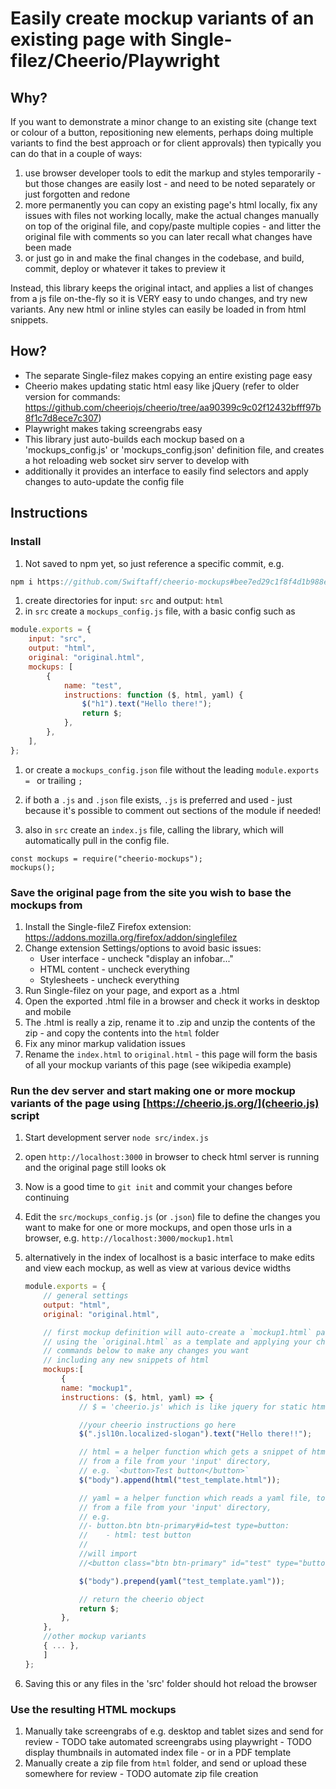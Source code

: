 # Easily create mockup variants of an existing page with Single-filez/Cheerio/Playwright

## Why?

If you want to demonstrate a minor change to an existing site (change text or colour of a button, repositioning new elements, perhaps doing multiple variants to find the best approach or for client approvals) then typically you can do that in a couple of ways:

1. use browser developer tools to edit the markup and styles temporarily - but those changes are easily lost - and need to be noted separately or just forgotten and redone
1. more permanently you can copy an existing page's html locally, fix any issues with files not working locally, make the actual changes manually on top of the original file, and copy/paste multiple copies - and litter the original file with comments so you can later recall what changes have been made
1. or just go in and make the final changes in the codebase, and build, commit, deploy or whatever it takes to preview it

Instead, this library keeps the original intact, and applies a list of changes from a js file on-the-fly so it is VERY easy to undo changes, and try new variants. Any new html or inline styles can easily be loaded in from html snippets.

## How?

-   The separate Single-filez makes copying an entire existing page easy
-   Cheerio makes updating static html easy like jQuery (refer to older version for commands: https://github.com/cheeriojs/cheerio/tree/aa90399c9c02f12432bfff97b8f1c7d8ece7c307)
-   Playwright makes taking screengrabs easy
-   This library just auto-builds each mockup based on a 'mockups_config.js' or 'mockups_config.json' definition file, and creates a hot reloading web socket sirv server to develop with
-   additionally it provides an interface to easily find selectors and apply changes to auto-update the config file

## Instructions

### Install

1. Not saved to npm yet, so just reference a specific commit, e.g.

```js
npm i https://github.com/Swiftaff/cheerio-mockups#bee7ed29c1f8f4d1b988eb370911d75e43687561
```

1. create directories for input: `src` and output: `html`
1. in `src` create a `mockups_config.js` file, with a basic config such as

```js
module.exports = {
    input: "src",
    output: "html",
    original: "original.html",
    mockups: [
        {
            name: "test",
            instructions: function ($, html, yaml) {
                $("h1").text("Hello there!");
                return $;
            },
        },
    ],
};
```

1. or create a `mockups_config.json` file without the leading `module.exports = ` or trailing `;`
1. if both a `.js` and `.json` file exists, `.js` is preferred and used - just because it's possible to comment out sections of the module if needed!

1. also in `src` create an `index.js` file, calling the library, which will automatically pull in the config file.

```
const mockups = require("cheerio-mockups");
mockups();
```

### Save the original page from the site you wish to base the mockups from

1. Install the Single-fileZ Firefox extension: https://addons.mozilla.org/firefox/addon/singlefilez
1. Change extension Settings/options to avoid basic issues:
    - User interface - uncheck "display an infobar..."
    - HTML content - uncheck everything
    - Stylesheets - uncheck everything
1. Run Single-filez on your page, and export as a .html
1. Open the exported .html file in a browser and check it works in desktop and mobile
1. The .html is really a zip, rename it to .zip and unzip the contents of the zip - and copy the contents into the `html` folder
1. Fix any minor markup validation issues
1. Rename the `index.html` to `original.html` - this page will form the basis of all your mockup variants of this page (see wikipedia example)

### Run the dev server and start making one or more mockup variants of the page using [https://cheerio.js.org/](cheerio.js) script

1. Start development server `node src/index.js`
1. open `http://localhost:3000` in browser to check html server is running and the original page still looks ok
1. Now is a good time to `git init` and commit your changes before continuing
1. Edit the `src/mockups_config.js` (or `.json`) file to define the changes you want to make for one or more mockups, and open those urls in a browser, e.g. `http://localhost:3000/mockup1.html`
1. alternatively in the index of localhost is a basic interface to make edits and view each mockup, as well as view at various device widths

    ```js
    module.exports = {
        // general settings
        output: "html",
        original: "original.html",

        // first mockup definition will auto-create a `mockup1.html` page
        // using the `original.html` as a template and applying your cheerio
        // commands below to make any changes you want
        // including any new snippets of html
        mockups:[
            {
            name: "mockup1",
            instructions: ($, html, yaml) => {
                // $ = 'cheerio.js' which is like jquery for static html

                //your cheerio instructions go here
                $(".jsl10n.localized-slogan").text("Hello there!!");

                // html = a helper function which gets a snippet of html
                // from a file from your 'input' directory,
                // e.g. `<button>Test button</button>`
                $("body").append(html("test_template.html"));

                // yaml = a helper function which reads a yaml file, to generate bootstrap code!
                // from a file from your 'input' directory,
                // e.g.
                //- button.btn btn-primary#id=test type=button:
                //    - html: test button
                //
                //will import
                //<button class="btn btn-primary" id="test" type="button">test button</button>

                $("body").prepend(yaml("test_template.yaml"));

                // return the cheerio object
                return $;
            },
        },
        //other mockup variants
        { ... },
        ]
    };
    ```

1. Saving this or any files in the 'src' folder should hot reload the browser

### Use the resulting HTML mockups

1. Manually take screengrabs of e.g. desktop and tablet sizes and send for review - TODO take automated screengrabs using playwright - TODO display thumbnails in automated index file - or in a PDF template
1. Manually create a zip file from `html` folder, and send or upload these somewhere for review - TODO automate zip file creation
